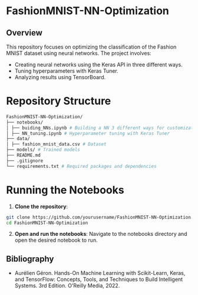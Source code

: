 # FashionMNIST-NN-Optimization

## Overview

This repository focuses on optimizing the classification of the Fashion MNIST dataset using neural networks. The project involves:

- Creating neural networks using the Keras API in three different ways.
- Tuning hyperparameters with Keras Tuner.
- Analyzing results using TensorBoard.

# Repository Structure
```bash
FashionMNIST-NN-Optimization/
├── notebooks/
│ ├── buiding_NNs.ipynb # Building a NN 3 different ways for customization using Keras Sequential API
│ ├── NN_tuning.ipynb # Hyperparameter tuning with Keras Tuner
├── data/
│ ├── fashion_mnist_data.csv # Dataset
├── models/ # Trained models
├── README.md
├── .gitignore
└── requirements.txt # Required packages and dependencies
```

# Running the Notebooks
1. **Clone the repository**:
  ```bash
  git clone https://github.com/yourusername/FashionMNIST-NN-Optimization.git
  cd FashionMNIST-NN-Optimization
  ```

2. **Open and run the notebooks**:
  Navigate to the notebooks directory and open the desired notebook to run.

## Bibliography

- Aurélien Géron. Hands-On Machine Learning with Scikit-Learn, Keras, and TensorFlow: Concepts, Tools, and Techniques to Build Intelligent Systems. 3rd Edition. O'Reilly Media, 2022.
